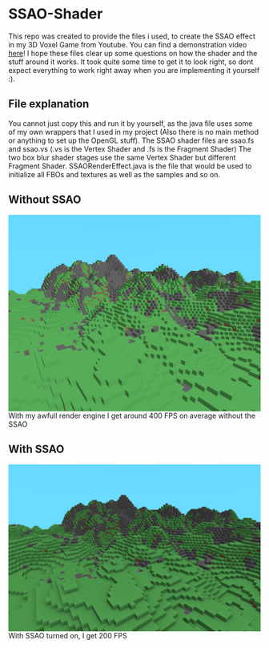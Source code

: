 # SSAO-Shader
This repo was created to provide the files i used, to create the SSAO effect in my 3D Voxel Game from Youtube.
You can find a demonstration video <a href="https://www.youtube.com/watch?v=mnrTlqF9Tn0&lc=UgxHs49C2YfTaslMcSd4AaABAg.A2JGJNt0FmyA2XsnaJGeJT">here</a>!
I hope these files clear up some questions on how the shader and the stuff around it works. It took quite some time to get it to look right, so dont expect everything to work right away when you are implementing it yourself :).

## File explanation
You cannot just copy this and run it by yourself, as the java file uses some of my own wrappers that I used in my project (Also there is no main method or anything to set up the OpenGL stuff).
The SSAO shader files are ssao.fs and ssao.vs (.vs is the Vertex Shader and .fs is the Fragment Shader)
The two box blur shader stages use the same Vertex Shader but different Fragment Shader.
SSAORenderEffect.java is the file that would be used to initialize all FBOs and textures as well as the samples and so on.

## Without SSAO
<img src="WithoutSSAO.png" alt="Landscape without SSAO" style="float: left; margin-right: 10px;" />
With my awfull render engine I get around 400 FPS on average without the SSAO

## With SSAO
<img src="WithSSAO.png" alt="Landscape with SSAO" style="float: left; margin-right: 10px;" />
With SSAO turned on, I get 200 FPS
